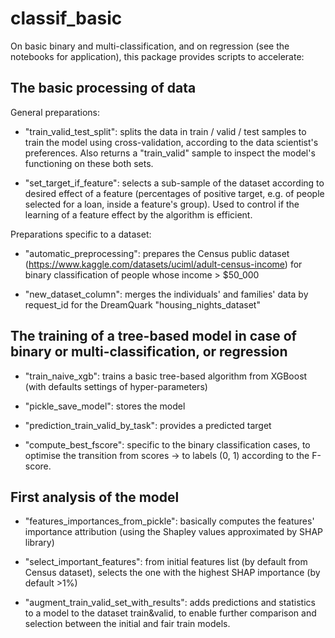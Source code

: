 # classif_basic

On basic binary and multi-classification, and on regression (see the notebooks for application), this package provides scripts to accelerate:

## The basic processing of data

General preparations:

- "train_valid_test_split": splits the data in train / valid / test samples to train the model using cross-validation, according to the data scientist's preferences. Also returns a "train_valid" sample to inspect the model's functioning on these both sets. 

- "set_target_if_feature": selects a sub-sample of the dataset according to desired effect of a feature (percentages of positive target, e.g. of people selected for a loan, inside a feature's group). Used to control if the learning of a feature effect by the algorithm is efficient.


Preparations specific to a dataset:

- "automatic_preprocessing": prepares the Census public dataset (https://www.kaggle.com/datasets/uciml/adult-census-income) for binary classification of people whose income > $50_000

- "new_dataset_column": merges the individuals' and families' data by request_id for the DreamQuark "housing_nights_dataset"


## The training of a tree-based model in case of binary or multi-classification, or regression ##

- "train_naive_xgb": trains a basic tree-based algorithm from XGBoost (with defaults settings of hyper-parameters)

- "pickle_save_model": stores the model

- "prediction_train_valid_by_task": provides a predicted target

- "compute_best_fscore": specific to the binary classification cases, to optimise the transition from scores -> to labels (0, 1) according to the F-score.

## First analysis of the model ## 

- "features_importances_from_pickle": basically computes the features' importance attribution (using the Shapley values approximated by SHAP library)

- "select_important_features": from initial features list (by default from Census dataset), selects the one with the highest SHAP importance (by default >1%)

- "augment_train_valid_set_with_results": adds predictions and statistics to a model to the dataset train&valid,
    to enable further comparison and selection between the initial and fair train models.
 
